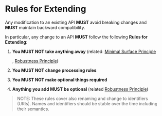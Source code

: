 # Rules for Extending

Any modification to an existing API **MUST** avoid breaking changes and **MUST** maintain backward compatibility.

In particular, any change to an API **MUST** follow the following **Rules for Extending**:

1. **You MUST NOT take anything away** \(related: [Minimal Surface Principle](minimal-api-surface.md)

   , [Robustness Principle](robustness.md)\)

2. **You MUST NOT change processing rules**
3. **You MUST NOT make optional things required**
4. **Anything you add MUST be optional** \(related [Robustness Principle](robustness.md)\)

> NOTE: These rules cover also renaming and change to identifiers \(URIs\). Names and identifiers should be stable over the time including their semantics.

